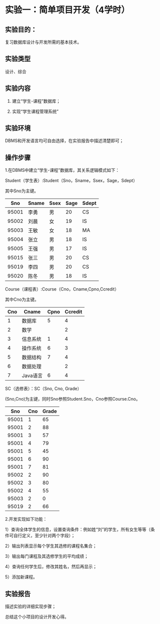 # 实验一：简单项目开发（4学时）

## 实验目的：

复习数据库设计与开发所需的基本技术。

## 实验类型

设计、综合

## 实验内容

1. 建立“学生-课程”数据库；

2. 实现“学生课程管理系统”

## 实验环境

DBMS和开发语言均可自由选择，在实验报告中描述清楚即可；

## 操作步骤

1.在DBMS中建立“学生-课程”数据库，其关系逻辑模式如下：

Student（学生表）:Student（Sno，Sname，Ssex，Sage，Sdept）

其中Sno为主键。

| Sno   | Sname | Ssex | Sage | Sdept |
| ----- | ----- | ---- | ---- | ----- |
| 95001 | 李勇  | 男   | 20   | CS    |
| 95002 | 刘晨  | 女   | 19   | IS    |
| 95003 | 王敏  | 女   | 18   | MA    |
| 95004 | 张立  | 男   | 18   | IS    |
| 95005 | 王强  | 男   | 17   | IS    |
| 95015 | 张三  | 男   | 20   | CS    |
| 95019 | 李四  | 男   | 20   | CS    |
| 95020 | 陈冬  | 男   | 18   | IS    |

 

Course（课程表）:Course（Cno，Cname,Cpno,Ccredit）

其中Cno为主键。

| Cno  | Cname    | Cpno | Ccredit |
| ---- | -------- | ---- | ------- |
| 1    | 数据库   | 5    | 4       |
| 2    | 数学     |      | 2       |
| 3    | 信息系统 | 1    | 4       |
| 4    | 操作系统 | 6    | 3       |
| 5    | 数据结构 | 7    | 4       |
| 6    | 数据处理 |      | 2       |
| 7    | Java语言 | 6    | 4       |

 

SC（选修表）：SC（Sno, Cno, Grade）

(Sno,Cno)为主键，同时Sno参照Student.Sno，Cno参照Course.Cno。

| Sno   | Cno  | Grade |
| ----- | ---- | ----- |
| 95001 | 1    | 65    |
| 95001 | 2    | 88    |
| 95001 | 3    | 57    |
| 95001 | 4    | 79    |
| 95001 | 5    | 45    |
| 95001 | 6    | 90    |
| 95001 | 7    | 81    |
| 95002 | 2    | 90    |
| 95002 | 3    | 80    |
| 95002 | 4    | 55    |
| 95003 | 2    | 0     |
| 95019 | 2    | 66    |

2.开发实现如下功能：

1）查询全体学生的信息，设置查询条件：例如姓“刘”的学生，所有女生等等（条件可自行定义，至少针对两个字段）；

2）输出列表显示每个学生其选修的课程名集合；

3）输出每门课程及其选修学生的平均成绩；

4）查询任何学生后，修改其姓名，然后再显示；

5）添加新课程。

## 实验报告

描述实验的详细实现步骤；

总结这个小项目的设计开发心得。